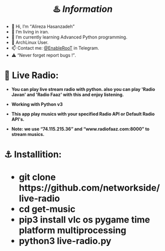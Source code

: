 <h1 align="center">♨️ <strong><i>Information</i></strong></h1>
<ul>
  <li>  👋 Hi, I’m <q>Alireza Hasanzadeh</q></li>
  <li>  👀 I’m living in iran.</li>
  <li>  🌱 I’m currently learning Advanced Python programming.</li>
  <li>  💞️ ArchLinux User.</li>
  <li>  📫 Contact me: <a href="https://t.me/EnableRoot/">@EnableRooT</a> in Telegram.</li>
  <li>  ⚠️ <q>Never forget report bugs !</q>.</li>
 </ul>
<h1><strong>🔱 Live Radio:</strong></h1>
<ul>
  <li><p><strong>You can play live stream radio with python. also you can play 'Radio Javan' and 'Radio Faaz' with this and enjoy listening.<strong><p></li>
  <li><p><b>Working with Python v3</b><p></li>
  <li><p><b>This app play musics with your specified Radio API or Default Radio API's.</b><p></li>
  <li><p><b>Note: we use <q>74.115.215.36</q> and <q>www.radiofaaz.com:8000</q> to stream musics.</b><p></li>
</ul>
<h1>⚓️ Installition:<h1>
<ul>
  <li>git clone https://github.com/networkside/live-radio</li>
  <li>cd get-music</li>
  <li>pip3 install vlc os pygame time platform multiprocessing</li>
  <li>python3 live-radio.py</li>
</ul>
